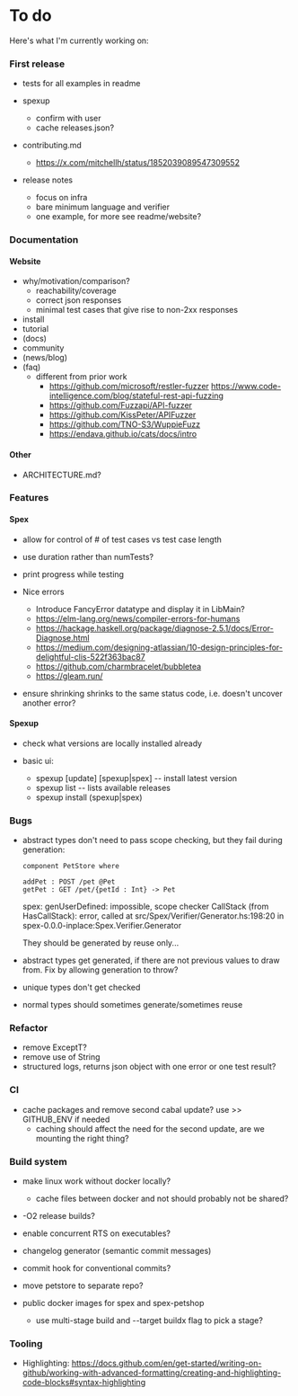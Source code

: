 # To do

Here's what I'm currently working on:

### First release

- tests for all examples in readme
- spexup 
  + confirm with user
  + cache releases.json?
- contributing.md
  + https://x.com/mitchellh/status/1852039089547309552

- release notes
  + focus on infra
  + bare minimum language and verifier
  + one example, for more see readme/website?

### Documentation

#### Website

+ why/motivation/comparison?
  * reachability/coverage
  * correct json responses
  * minimal test cases that give rise to non-2xx responses
+ install
+ tutorial
+ (docs)
+ community
+ (news/blog)
+ (faq)
  * different from prior work
    - https://github.com/microsoft/restler-fuzzer
      https://www.code-intelligence.com/blog/stateful-rest-api-fuzzing
    - https://github.com/Fuzzapi/API-fuzzer
    - https://github.com/KissPeter/APIFuzzer
    - https://github.com/TNO-S3/WuppieFuzz
    - https://endava.github.io/cats/docs/intro

#### Other

- ARCHITECTURE.md?

### Features

#### Spex

- allow for control of # of test cases vs test case length
- use duration rather than numTests?
- print progress while testing

- Nice errors
  + Introduce FancyError datatype and display it in LibMain?
  + https://elm-lang.org/news/compiler-errors-for-humans
  + https://hackage.haskell.org/package/diagnose-2.5.1/docs/Error-Diagnose.html
  + https://medium.com/designing-atlassian/10-design-principles-for-delightful-clis-522f363bac87
  + https://github.com/charmbracelet/bubbletea
  + https://gleam.run/

- ensure shrinking shrinks to the same status code, i.e. doesn't uncover
  another error?

#### Spexup

- check what versions are locally installed already

- basic ui:
  + spexup [update] [spexup|spex] -- install latest version
  + spexup list -- lists available releases
  + spexup install (spexup|spex) <version>

### Bugs

- abstract types don't need to pass scope checking, but they fail during generation:

    ```
    component PetStore where
    
    addPet : POST /pet @Pet
    getPet : GET /pet/{petId : Int} -> Pet
    ```

    spex: genUserDefined: impossible, scope checker
    CallStack (from HasCallStack):
      error, called at src/Spex/Verifier/Generator.hs:198:20 in spex-0.0.0-inplace:Spex.Verifier.Generator

  They should be generated by reuse only...

- abstract types get generated, if there are not previous values to draw from.
  Fix by allowing generation to throw?
- unique types don't get checked
- normal types should sometimes generate/sometimes reuse

### Refactor

- remove ExceptT?
- remove use of String
- structured logs, returns json object with one error or one test result?

### CI

- cache packages and remove second cabal update? use >> GITHUB_ENV if needed
  + caching should affect the need for the second update, are we mounting the right thing?

### Build system

- make linux work without docker locally?
  + cache files between docker and not should probably not be shared?

- -O2 release builds?
- enable concurrent RTS on executables?
- changelog generator (semantic commit messages)
- commit hook for conventional commits?
- move petstore to separate repo?
- public docker images for spex and spex-petshop
  + use multi-stage build and --target buildx flag to pick a stage?

### Tooling

- Highlighting: https://docs.github.com/en/get-started/writing-on-github/working-with-advanced-formatting/creating-and-highlighting-code-blocks#syntax-highlighting

